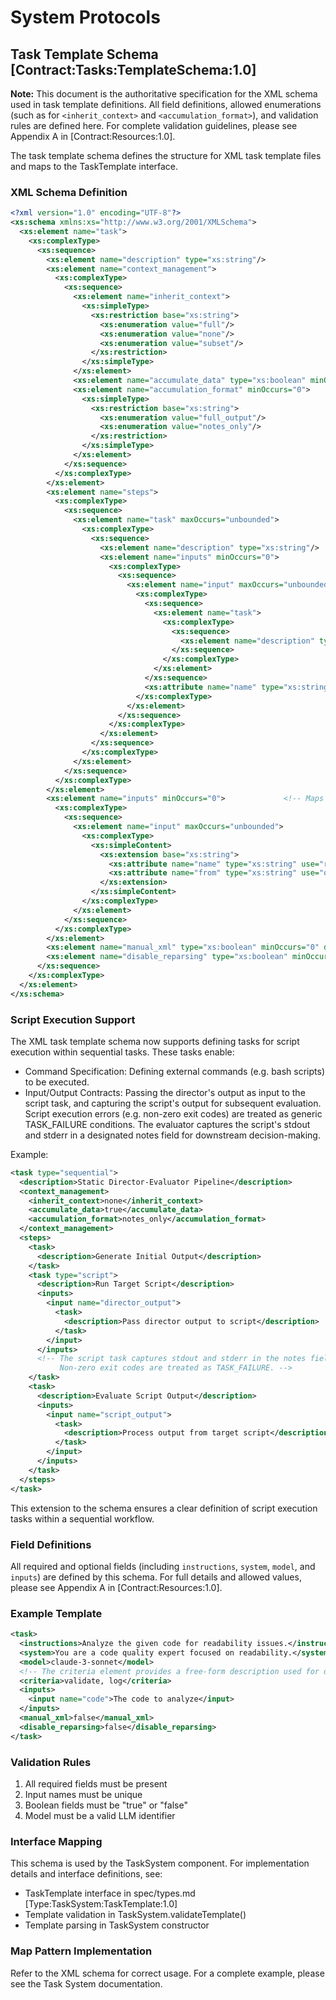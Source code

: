 # System Protocols

## Task Template Schema [Contract:Tasks:TemplateSchema:1.0]

**Note:** This document is the authoritative specification for the XML schema used in task template definitions. All field definitions, allowed enumerations (such as for `<inherit_context>` and `<accumulation_format>`), and validation rules are defined here. For complete validation guidelines, please see Appendix A in [Contract:Resources:1.0].

The task template schema defines the structure for XML task template files and maps to the TaskTemplate interface.

### XML Schema Definition

```xml
<?xml version="1.0" encoding="UTF-8"?>
<xs:schema xmlns:xs="http://www.w3.org/2001/XMLSchema">
  <xs:element name="task">
    <xs:complexType>
      <xs:sequence>
        <xs:element name="description" type="xs:string"/>
        <xs:element name="context_management">
          <xs:complexType>
            <xs:sequence>
              <xs:element name="inherit_context">
                <xs:simpleType>
                  <xs:restriction base="xs:string">
                    <xs:enumeration value="full"/>
                    <xs:enumeration value="none"/>
                    <xs:enumeration value="subset"/>
                  </xs:restriction>
                </xs:simpleType>
              </xs:element>
              <xs:element name="accumulate_data" type="xs:boolean" minOccurs="0"/>
              <xs:element name="accumulation_format" minOccurs="0">
                <xs:simpleType>
                  <xs:restriction base="xs:string">
                    <xs:enumeration value="full_output"/>
                    <xs:enumeration value="notes_only"/>
                  </xs:restriction>
                </xs:simpleType>
              </xs:element>
            </xs:sequence>
          </xs:complexType>
        </xs:element>
        <xs:element name="steps">
          <xs:complexType>
            <xs:sequence>
              <xs:element name="task" maxOccurs="unbounded">
                <xs:complexType>
                  <xs:sequence>
                    <xs:element name="description" type="xs:string"/>
                    <xs:element name="inputs" minOccurs="0">
                      <xs:complexType>
                        <xs:sequence>
                          <xs:element name="input" maxOccurs="unbounded">
                            <xs:complexType>
                              <xs:sequence>
                                <xs:element name="task">
                                  <xs:complexType>
                                    <xs:sequence>
                                      <xs:element name="description" type="xs:string"/>
                                    </xs:sequence>
                                  </xs:complexType>
                                </xs:element>
                              </xs:sequence>
                              <xs:attribute name="name" type="xs:string" use="required"/>
                            </xs:complexType>
                          </xs:element>
                        </xs:sequence>
                      </xs:complexType>
                    </xs:element>
                  </xs:sequence>
                </xs:complexType>
              </xs:element>
            </xs:sequence>
          </xs:complexType>
        </xs:element>
        <xs:element name="inputs" minOccurs="0">             <!-- Maps to inputs -->
          <xs:complexType>
            <xs:sequence>
              <xs:element name="input" maxOccurs="unbounded">
                <xs:complexType>
                  <xs:simpleContent>
                    <xs:extension base="xs:string">
                      <xs:attribute name="name" type="xs:string" use="required"/>
                      <xs:attribute name="from" type="xs:string" use="optional"/>
                    </xs:extension>
                  </xs:simpleContent>
                </xs:complexType>
              </xs:element>
            </xs:sequence>
          </xs:complexType>
        </xs:element>
        <xs:element name="manual_xml" type="xs:boolean" minOccurs="0" default="false"/>      <!-- Maps to isManualXML -->
        <xs:element name="disable_reparsing" type="xs:boolean" minOccurs="0" default="false"/> <!-- Maps to disableReparsing -->
      </xs:sequence>
    </xs:complexType>
  </xs:element>
</xs:schema>
```

### Script Execution Support

The XML task template schema now supports defining tasks for script execution within sequential tasks. These tasks enable:
 - Command Specification: Defining external commands (e.g. bash scripts) to be executed.
 - Input/Output Contracts: Passing the director's output as input to the script task, and capturing the script's output for subsequent evaluation.
Script execution errors (e.g. non-zero exit codes) are treated as generic TASK_FAILURE conditions. The evaluator captures the script's stdout and stderr in a designated notes field for downstream decision-making.

Example:
```xml
<task type="sequential">
  <description>Static Director-Evaluator Pipeline</description>
  <context_management>
    <inherit_context>none</inherit_context>
    <accumulate_data>true</accumulate_data>
    <accumulation_format>notes_only</accumulation_format>
  </context_management>
  <steps>
    <task>
      <description>Generate Initial Output</description>
    </task>
    <task type="script">
      <description>Run Target Script</description>
      <inputs>
        <input name="director_output">
          <task>
            <description>Pass director output to script</description>
          </task>
        </input>
      </inputs>
      <!-- The script task captures stdout and stderr in the notes field.
           Non-zero exit codes are treated as TASK_FAILURE. -->
    </task>
    <task>
      <description>Evaluate Script Output</description>
      <inputs>
        <input name="script_output">
          <task>
            <description>Process output from target script</description>
          </task>
        </input>
      </inputs>
    </task>
  </steps>
</task>
```

This extension to the schema ensures a clear definition of script execution tasks within a sequential workflow.

### Field Definitions
All required and optional fields (including `instructions`, `system`, `model`, and `inputs`) are defined by this schema. For full details and allowed values, please see Appendix A in [Contract:Resources:1.0].

### Example Template

```xml
<task>
  <instructions>Analyze the given code for readability issues.</instructions>
  <system>You are a code quality expert focused on readability.</system>
  <model>claude-3-sonnet</model>
  <!-- The criteria element provides a free-form description used for dynamic evaluation template selection via associative matching -->
  <criteria>validate, log</criteria>
  <inputs>
    <input name="code">The code to analyze</input>
  </inputs>
  <manual_xml>false</manual_xml>
  <disable_reparsing>false</disable_reparsing>
</task>
```

### Validation Rules

1. All required fields must be present
2. Input names must be unique
3. Boolean fields must be "true" or "false"
4. Model must be a valid LLM identifier

### Interface Mapping

This schema is used by the TaskSystem component. For implementation details and interface definitions, see:
- TaskTemplate interface in spec/types.md [Type:TaskSystem:TaskTemplate:1.0]
- Template validation in TaskSystem.validateTemplate() 
- Template parsing in TaskSystem constructor

### Map Pattern Implementation
Refer to the XML schema for correct usage. For a complete example, please see the Task System documentation.
